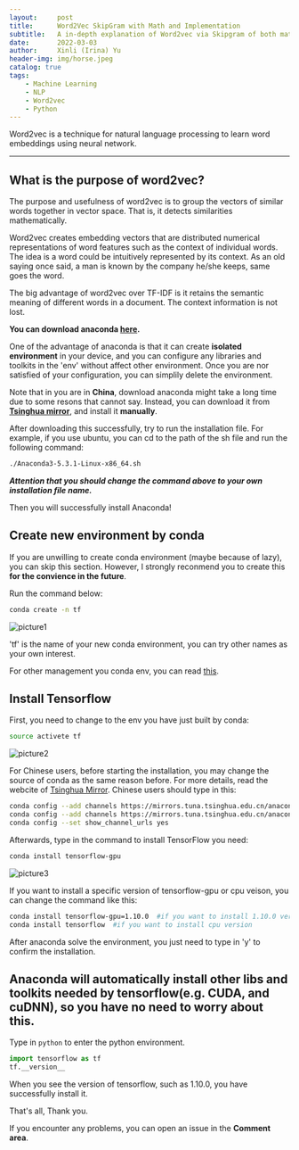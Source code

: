 ```yaml
---
layout:     post
title:      Word2Vec SkipGram with Math and Implementation
subtitle:   A in-depth explanation of Word2vec via Skipgram of both mathematical theory and practical implementation
date:       2022-03-03
author:     Xinli (Irina) Yu
header-img: img/horse.jpeg
catalog: true
tags:
    - Machine Learning
    - NLP
    - Word2vec
    - Python
---
```



Word2vec is a technique for natural language processing to learn word embeddings using neural network.

---

## What is the purpose of word2vec?
The purpose and usefulness of word2vec is to group the vectors of similar words together in vector space. That is, it detects similarities mathematically.

Word2vec creates embedding vectors that are distributed numerical representations of word features such as the context of individual words. The idea is a word could be intuitively represented by its context. As an old saying once said, a man is known by the company he/she keeps, same goes the word.

The big advantage of word2vec over TF-IDF is it retains the semantic meaning of different words in a document. The context information is not lost.


**You can download anaconda [here](https://www.anaconda.com/distribution/#download-section).**

One of the advantage of anaconda is that it can create **isolated environment** in your device, and you can configure any libraries and toolkits in the 'env' without affect other environment. Once you are nor satisfied of your configuration, you can simplily delete the environment.

Note that in you are in **China**, download anaconda might take a long time due to some resons that cannot say. Instead, you can download it from [**Tsinghua mirror**](https://mirror.tuna.tsinghua.edu.cn/help/anaconda/), and install it **manually**.  

After downloading this successfully, try to run the installation file.
For example, if you use ubuntu, you can cd to the path of the sh file and run the following command:

```bash
./Anaconda3-5.3.1-Linux-x86_64.sh
```
***Attention that you should change the command above to your own installation file name.***

Then you will successfully install Anaconda!

## Create new environment by conda

If you are unwilling to create conda environment (maybe because of lazy), you can skip this section. However, I strongly reconmend you to create this **for the convience in the future**.  

Run the command below:
```bash
conda create -n tf
```
![picture1](/img/20190328post.jpg)

'tf' is the name of your new conda environment, you can try other names as your own interest.

For other management you conda env, you can read [this](https://conda.io/projects/conda/en/latest/user-guide/tasks/manage-environments.html?highlight=environment).

## Install Tensorflow

First, you need to change to the env you have just built by conda:
```bash
source activete tf
```
![picture2](/img/20190328post2.jpg)  

For Chinese users, before starting the installation, you may change the source of conda as the same reason before. For more details, read the webcite of [Tsinghua Mirror](https://mirror.tuna.tsinghua.edu.cn/help/anaconda/).
Chinese users should type in this:
```bash
conda config --add channels https://mirrors.tuna.tsinghua.edu.cn/anaconda/pkgs/free/
conda config --add channels https://mirrors.tuna.tsinghua.edu.cn/anaconda/pkgs/main/
conda config --set show_channel_urls yes
```


Afterwards, type in the command to install TensorFlow you need:
```bash
conda install tensorflow-gpu
```
![picture3](/img/20190328post3.jpg)  

If you want to install a specific version of tensorflow-gpu or cpu veison, you can change the command like this:
```bash
conda install tensorflow-gpu=1.10.0  #if you want to install 1.10.0 version
conda install tensorflow  #if you want to install cpu version
```
After anaconda solve the environment, you just need to type in 'y' to confirm the installation.  

Anaconda will **automatically** install other libs and toolkits needed by tensorflow(e.g. CUDA, and cuDNN), so you have no need to worry about this.
--

Type in `python` to enter the python environment.
```python
import tensorflow as tf
tf.__version__
```
When you see the version of tensorflow, such as 1.10.0, you have successfully install it.

That's all, Thank you.

If you encounter any problems, you can open an issue in the **Comment area**.
